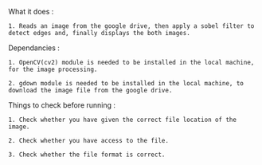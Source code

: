 What it does :

    1. Reads an image from the google drive, then apply a sobel filter to detect edges and, finally displays the both images.

Dependancies :

    1. OpenCV(cv2) module is needed to be installed in the local machine, for the image processing.

    2. gdown module is needed to be installed in the local machine, to download the image file from the google drive. 


Things to check before running :

    1. Check whether you have given the correct file location of the image. 

    2. Check whether you have access to the file. 

    3. Check whether the file format is correct.